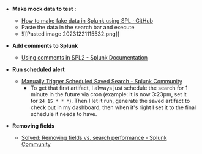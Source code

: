 
- **Make mock data to test :** 
	- [How to make fake data in Splunk using SPL · GitHub](https://gist.github.com/bshuler/5d0d75ac43ed8f57809fed6b60c4bfca)
	- Paste the data in the search bar and execute
	- ![[Pasted image 20231221115532.png]]
- **Add comments to Splunk**
	- [Using comments in SPL2 - Splunk Documentation](https://docs.splunk.com/Documentation/SCS/current/Search/Comments)

- **Run scheduled alert** 
	- [Manually Trigger Scheduled Saved Search - Splunk Community](https://community.splunk.com/t5/Reporting/Manually-Trigger-Scheduled-Saved-Search/m-p/97336)
		- To get that first artifact, I always just schedule the search for 1 minute in the future via cron (example: it is now 3:23pm, set it for `24 15 * * *`). Then I let it run, generate the saved artifact to check out in my dashboard, then when it's right I set it to the final schedule it needs to have.
- **Removing fields** 
	- [Solved: Removing fields vs. search performance - Splunk Community](https://community.splunk.com/t5/Splunk-Search/Removing-fields-vs-search-performance/m-p/564724#:~:text=By%20default%2C%20the%20_raw%20field,that%20data%20and%20increase%20performance%2C.)
